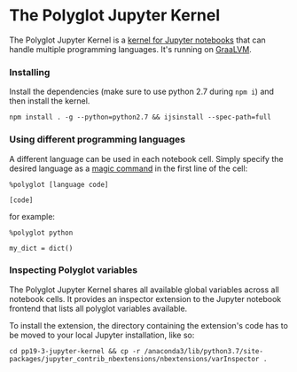 # The Polyglot Jupyter Kernel

The Polyglot Jupyter Kernel is a [kernel for Jupyter notebooks](https://jupyter.readthedocs.io/en/latest/projects/kernels.html) that can handle multiple programming languages. It's running on [GraaLVM](https://www.graalvm.org/).

### Installing

Install the dependencies (make sure to use python 2.7 during `npm i`) and then install the kernel.

```
npm install . -g --python=python2.7 && ijsinstall --spec-path=full
```

### Using different programming languages

A different language can be used in each notebook cell. Simply specify the desired language as a [magic command](https://ipython.readthedocs.io/en/stable/interactive/magics.html) in the first line of the cell:

```
%polyglot [language code]

[code]
```

for example:

```
%polyglot python

my_dict = dict()
```

### Inspecting Polyglot variables

The Polyglot Jupyter Kernel shares all available global variables across all notebook cells. It provides an inspector extension to the Jupyter notebook frontend that lists all polyglot variables available.

To install the extension, the directory containing the extension's code has to be moved to your local Jupyter installation, like so:

```
cd pp19-3-jupyter-kernel && cp -r /anaconda3/lib/python3.7/site-packages/jupyter_contrib_nbextensions/nbextensions/varInspector .
```
